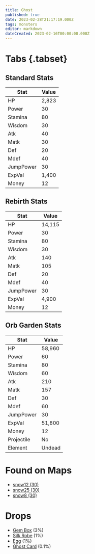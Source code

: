 ```yaml
---
title: Ghost
published: true
date: 2023-02-28T21:17:19.000Z
tags: monsters
editor: markdown
dateCreated: 2023-02-16T00:00:00.000Z
---
```


# Tabs {.tabset}

## Standard Stats

|Stat|Value|
|-|-|
|HP|2,823|
|Power|30|
|Stamina|80|
|Wisdom|30|
|Atk|40|
|Matk|30|
|Def|20|
|Mdef|40|
|JumpPower|30|
|ExpVal|1,400|
|Money|12|
## Rebirth Stats

|Stat|Value|
|-|-|
|HP|14,115|
|Power|30|
|Stamina|80|
|Wisdom|30|
|Atk|140|
|Matk|105|
|Def|20|
|Mdef|40|
|JumpPower|30|
|ExpVal|4,900|
|Money|12|
## Orb Garden Stats

|Stat|Value|
|-|-|
|HP|58,960|
|Power|60|
|Stamina|80|
|Wisdom|60|
|Atk|210|
|Matk|157|
|Def|30|
|Mdef|60|
|JumpPower|30|
|ExpVal|51,800|
|Money|12|
|Projectile|No|
|Element|Undead|

# Found on Maps
 * [snow12 (30)](/maps/snow12)
 * [snow25 (30)](/maps/snow25)
 * [snow8 (30)](/maps/snow8)

# Drops
 * [Gem Box](/items/gem-box) (3%)
 * [Silk Robe](/items/silk-robe) (1%)
 * [Egg](/items/egg) (1%)
 * [Ghost Card](/items/ghost-card) (0.1%)
